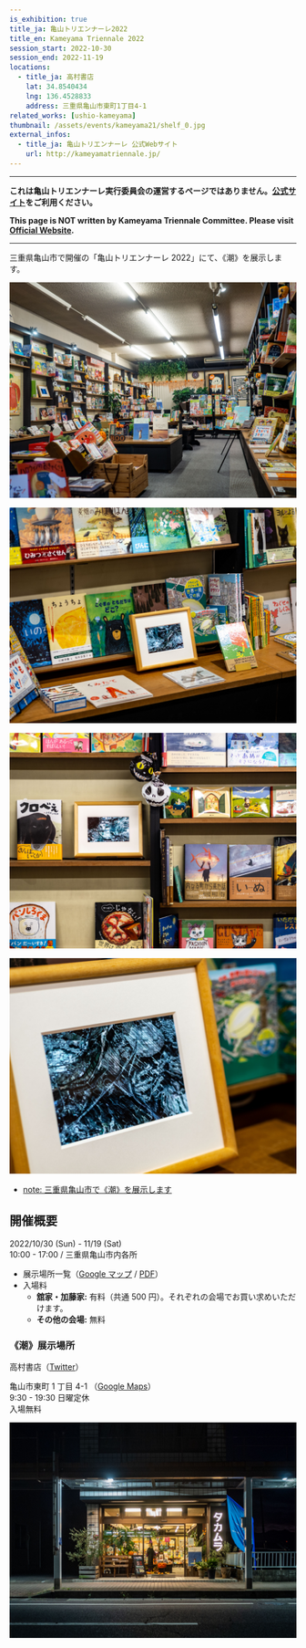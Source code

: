 ```yaml
---
is_exhibition: true
title_ja: 亀山トリエンナーレ2022
title_en: Kameyama Triennale 2022
session_start: 2022-10-30
session_end: 2022-11-19
locations:
  - title_ja: 高村書店
    lat: 34.8540434
    lng: 136.4528833
    address: 三重県亀山市東町1丁目4-1
related_works: [ushio-kameyama]
thumbnail: /assets/events/kameyama21/shelf_0.jpg
external_infos:
  - title_ja: 亀山トリエンナーレ 公式Webサイト
    url: http://kameyamatriennale.jp/
---
```


---

**これは亀山トリエンナーレ実行委員会の運営するページではありません。[公式サイト](http://kameyamatriennale.jp/)をご利用ください。**

**This page is NOT written by Kameyama Triennale Committee. Please visit [Official Website](http://kameyamatriennale.jp/).**

---

三重県亀山市で開催の「亀山トリエンナーレ 2022」にて、《潮》を展示します。

![](/assets/events/kameyama21/indoor_overview.jpg)

![](/assets/events/kameyama21/shelf_0.jpg)

![](/assets/events/kameyama21/shelf_1.jpg)

![](/assets/events/kameyama21/zoom_0.jpg)

- [note: 三重県亀山市で《潮》を展示します](https://note.com/nandenjin/n/n65fb5722aa07)

## 開催概要

2022/10/30 (Sun) - 11/19 (Sat)<br>
10:00 - 17:00 / 三重県亀山市内各所

- 展示場所一覧（[Google マップ](https://www.google.com/maps/d/viewer?mid=19qX6JxjaBgpcsK-xuG0A84xfIp-N_lDt&hl=ja) / [PDF](http://kameyamatriennale.jp/pdf/map2022o.pdf)）
- 入場料
  - **舘家・加藤家:** 有料（共通 500 円）。それぞれの会場でお買い求めいただけます。
  - **その他の会場:** 無料

### 《潮》展示場所

高村書店（[Twitter](https://twitter.com/takamurabook)）

亀山市東町 1 丁目 4-1 （[Google Maps](https://goo.gl/maps/Ae5b5U3VqnDHZGSM8)）<br>
9:30 - 19:30 日曜定休<br>
入場無料

![](/assets/events/kameyama21/outdoor_view.jpg)
